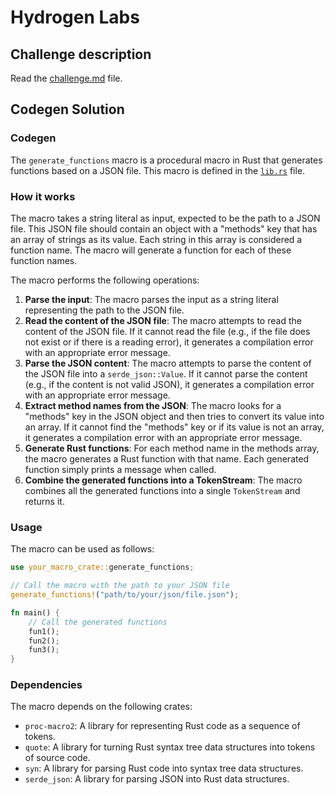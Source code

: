 #  Hydrogen Labs

## Challenge description

Read the [challenge.md](challenge.md) file.

## Codegen Solution

### Codegen

The `generate_functions` macro is a procedural macro in Rust that generates functions based on a JSON file. This macro is defined in the [`lib.rs`](./codegen/src/lib.rs) file.

### How it works
The macro takes a string literal as input, expected to be the path to a JSON file. This JSON file should contain an object with a "methods" key that has an array of strings as its value. Each string in this array is considered a function name. The macro will generate a function for each of these function names.

The macro performs the following operations:

1. **Parse the input**: The macro parses the input as a string literal representing the path to the JSON file.
2. **Read the content of the JSON file**: The macro attempts to read the content of the JSON file. If it cannot read the file (e.g., if the file does not exist or if there is a reading error), it generates a compilation error with an appropriate error message.
3. **Parse the JSON content**: The macro attempts to parse the content of the JSON file into a `serde_json::Value`. If it cannot parse the content (e.g., if the content is not valid JSON), it generates a compilation error with an appropriate error message.
4. **Extract method names from the JSON**: The macro looks for a "methods" key in the JSON object and then tries to convert its value into an array. If it cannot find the "methods" key or if its value is not an array, it generates a compilation error with an appropriate error message.
5. **Generate Rust functions**: For each method name in the methods array, the macro generates a Rust function with that name. Each generated function simply prints a message when called.
6. **Combine the generated functions into a TokenStream**: The macro combines all the generated functions into a single `TokenStream` and returns it.

### Usage

The macro can be used as follows:

```rust
use your_macro_crate::generate_functions;

// Call the macro with the path to your JSON file
generate_functions!("path/to/your/json/file.json");

fn main() {
    // Call the generated functions
    fun1();
    fun2();
    fun3();
}
```

### Dependencies

The macro depends on the following crates:
- `proc-macro2`: A library for representing Rust code as a sequence of tokens.
- `quote`: A library for turning Rust syntax tree data structures into tokens of source code.
- `syn`: A library for parsing Rust code into syntax tree data structures.
- `serde_json`: A library for parsing JSON into Rust data structures.
